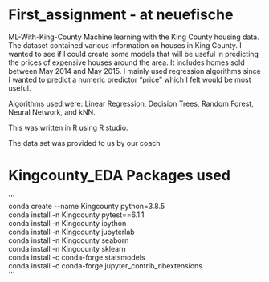# First_assignment - at neuefische

ML-With-King-County
Machine learning with the King County housing data. The dataset contained various information on houses in King County. I wanted to see if I could create some models that will be useful in predicting the prices of expensive houses around the area. It includes homes sold between May 2014 and May 2015. I mainly used regression algorithms since I wanted to predict a numeric predictor “price” which I felt would be most useful.

Algorithms used were: Linear Regression, Decision Trees, Random Forest, Neural Network, and kNN.

This was written in R using R studio.

The data set was provided to us by our coach


# Kingcounty_EDA Packages used 

'''  
conda create --name Kingcounty python=3.8.5  
conda install -n Kingcounty pytest==6.1.1  
conda install -n Kingcounty ipython  
conda install -n Kingcounty jupyterlab  
conda install -n Kingcounty seaborn  
conda install -n Kingcounty sklearn  
conda install -c conda-forge statsmodels  
conda install -c conda-forge jupyter_contrib_nbextensions  
'''



